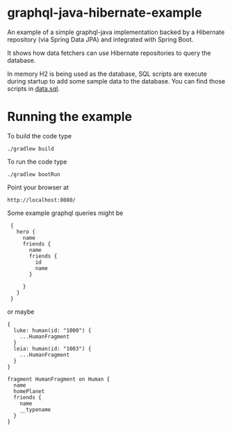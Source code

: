 # graphql-java-hibernate-example

An example of a simple graphql-java implementation backed by a Hibernate repository (via Spring Data JPA) and
integrated with Spring Boot.

It shows how data fetchers can use Hibernate repositories to query the database.

In memory H2 is being used as the database, SQL scripts are execute during startup to add some sample data to
the database. You can find those scripts in [data.sql](src/resources/data.sql).

# Running the example
To build the code type

    ./gradlew build
    
To run the code type    
    
    ./gradlew bootRun
    
Point your browser at 

    http://localhost:8080/    


Some example graphql queries might be

     {
       hero {
         name
         friends {
           name
           friends {
             id
             name
           }
           
         }
       }
     }


or maybe

    {
      luke: human(id: "1000") {
        ...HumanFragment
      }
      leia: human(id: "1003") {
        ...HumanFragment
      }
    }
    
    fragment HumanFragment on Human {
      name
      homePlanet
      friends {
        name
        __typename
      }
    }


